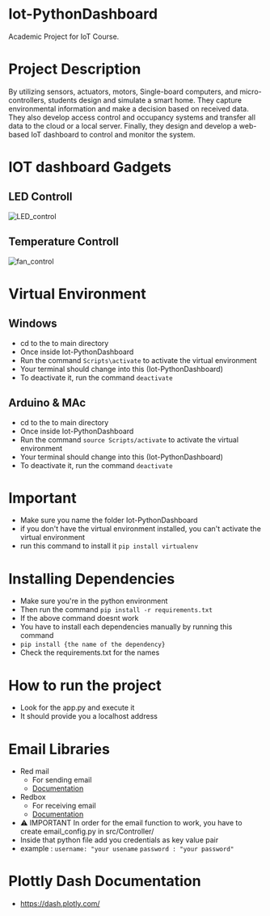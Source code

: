 # Iot-PythonDashboard
Academic Project for IoT Course.

# Project Description
By utilizing sensors, actuators, motors, Single-board computers, and micro-controllers, students
design and simulate a smart home. They capture environmental information and make a decision
based on received data. They also develop access control and occupancy systems and transfer all
data to the cloud or a local server. Finally, they design and develop a web-based IoT dashboard to
control and monitor the system.

# IOT dashboard Gadgets
## LED Controll
![LED_control](https://user-images.githubusercontent.com/77903214/226199328-e43ea068-e232-4dad-af93-d2dc6bbfe0ae.gif)

## Temperature Controll
![fan_control](https://user-images.githubusercontent.com/77903214/226211001-8dbc55a2-8f59-43f4-8850-296829f73b0b.gif)

# Virtual Environment
## Windows
- cd to the to main directory
- Once inside Iot-PythonDashboard
- Run the command `Scripts\activate` to activate the virtual environment
- Your terminal should change into this (Iot-PythonDashboard)
- To deactivate it, run the command `deactivate`


## Arduino & MAc
- cd to the to main directory
- Once inside Iot-PythonDashboard
- Run the command `source Scripts/activate` to activate the virtual environment
- Your terminal should change into this (Iot-PythonDashboard)
- To deactivate it, run the command `deactivate`
# Important
- Make sure you name the folder Iot-PythonDashboard
- if you don't have the virtual environment installed, you can't activate the virtual environment
- run this command to install it `pip install virtualenv`

# Installing Dependencies
- Make sure you're in the python environment
- Then run the command `pip install -r requirements.txt`
- If the above command doesnt work
- You have to install each dependencies manually by running this command
- `pip install {the name of the dependency}`
- Check the requirements.txt for the names

# How to run the project
- Look for the app.py and execute it
- It should provide you a localhost address

# Email Libraries
- Red mail
  - For sending email 
  - [Documentation](https://red-mail.readthedocs.io/en/stable/tutorials/getting_started.html)
- Redbox
  - For receiving email
  - [Documentation](https://red-box.readthedocs.io/en/latest/tutorials/getting_started.html)
- :warning: IMPORTANT In order for the email function to work, you have to create email_config.py in src/Controller/
- Inside that python file add you credentials as key value pair
- example : `username: "your usename` `password : "your password"`

# Plottly Dash Documentation
- https://dash.plotly.com/
